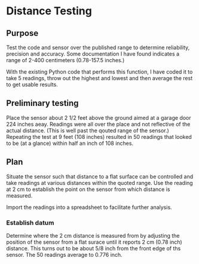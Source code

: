 # Distance Testing

## Purpose

Test the code and sensor over the published range to determine reliability, precision and accuracy. Some documentation I have found indicates a range of 2-400 centimeters (0.78-157.5 inches.)

With the existing Python code that performs this function, I have coded it to take 5 readings, throw out the highest and lowest and then average the rest to get usable results.

## Preliminary testing

Place the sensor about 2 1/2 feet above the ground aimed at a garage door 224 inches aeay. Readings were all over the place and not reflective of the actual distance. (This is well past the qouted range of the sensor.) Repeating the test at 9 feet (108 inches) resulted in 50 readings that looked to be (at a glance) within half an inch of 108 inches.

## Plan

Situate the sensor such that distance to a flat surface can be controlled and take readings at various distances within the quoted range. Use the reading at 2 cm to establish the point on the sensor from which distance is measured.

Import the readings into a spreadsheet to facilitate further analysis.

### Establish datum

Determine where the 2 cm distance is measured from by adjusting the position of the sensor from a flat surace until it reports 2 cm (0.78 inch) distance. This turns out to be about 5/8 inch from the front edge of ths sensor. The 50 readings average to 0.776 inch.
